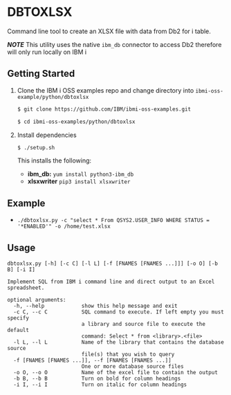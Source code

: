 
# DBTOXLSX

Command line tool to create an XLSX file with data from Db2 for i table.

***NOTE*** This utility uses the native `ibm_db` connector to access Db2 therefore will only run locally on IBM i

## Getting Started

1) Clone the IBM i OSS examples repo and change directory into `ibmi-oss-example/python/dbtoxlsx`

    ```bash
    $ git clone https://github.com/IBM/ibmi-oss-examples.git

    $ cd ibmi-oss-examples/python/dbtoxlsx
    ```

2) Install dependencies

    ```bash
    $ ./setup.sh
    ```
    This installs the following:

    - **ibm_db:** `yum install python3-ibm_db`
    - **xlsxwriter** `pip3 install xlsxwriter`

## Example

- `./dbtoxlsx.py -c "select * From QSYS2.USER_INFO WHERE STATUS = '*ENABLED'" -o /home/test.xlsx`

## Usage
```
dbtoxlsx.py [-h] [-c C] [-l L] [-f [FNAMES [FNAMES ...]]] [-o O] [-b B] [-i I]

Implement SQL from IBM i command line and direct output to an Excel
spreadsheet.

optional arguments:
  -h, --help            show this help message and exit
  -c C, --c C           SQL command to execute. If left empty you must specify
                        a library and source file to execute the default
                        command: Select * from <library>.<file>
  -l L, --l L           Name of the library that contains the database source
                        file(s) that you wish to query
  -f [FNAMES [FNAMES ...]], --f [FNAMES [FNAMES ...]]
                        One or more database source files
  -o O, --o O           Name of the excel file to contain the output
  -b B, --b B           Turn on bold for column headings
  -i I, --i I           Turn on italic for column headings
```
